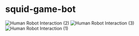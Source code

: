 # squid-game-bot

![Human Robot Interaction (2)](https://github.com/helenlu66/squid-game-bot/assets/38745260/a796aadd-8cef-4c56-853f-b71e1bbf2592)
![Human Robot Interaction (3)](https://github.com/helenlu66/squid-game-bot/assets/38745260/8b1787a0-ae4b-447d-90cd-dd417975ca5c)
![Human Robot Interaction (1)](https://github.com/helenlu66/squid-game-bot/assets/38745260/2e6b6182-002b-4822-98a7-4e4f755204cd)
